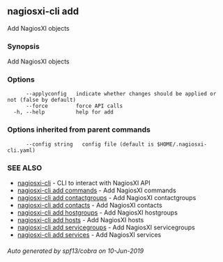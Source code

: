 ## nagiosxi-cli add

Add NagiosXI objects

### Synopsis

Add NagiosXI objects

### Options

```
      --applyconfig   indicate whether changes should be applied or not (false by default)
      --force         force API calls
  -h, --help          help for add
```

### Options inherited from parent commands

```
      --config string   config file (default is $HOME/.nagiosxi-cli.yaml)
```

### SEE ALSO

* [nagiosxi-cli](nagiosxi-cli.md)	 - CLI to interact with NagiosXI API
* [nagiosxi-cli add commands](nagiosxi-cli_add_commands.md)	 - Add NagiosXI commands
* [nagiosxi-cli add contactgroups](nagiosxi-cli_add_contactgroups.md)	 - Add NagiosXI contactgroups
* [nagiosxi-cli add contacts](nagiosxi-cli_add_contacts.md)	 - Add NagiosXI contacts
* [nagiosxi-cli add hostgroups](nagiosxi-cli_add_hostgroups.md)	 - Add NagiosXI hostgroups
* [nagiosxi-cli add hosts](nagiosxi-cli_add_hosts.md)	 - Add NagiosXI hosts
* [nagiosxi-cli add servicegroups](nagiosxi-cli_add_servicegroups.md)	 - Add NagiosXI servicegroups
* [nagiosxi-cli add services](nagiosxi-cli_add_services.md)	 - Add NagiosXI services

###### Auto generated by spf13/cobra on 10-Jun-2019
